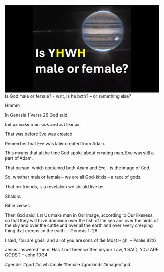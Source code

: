 ![Video cover image](./cover.jpg)
Is God male or female? - wait, is he both? – or something else?

Hmmm.

In Genesis 1 Verse 26 God said:

Let us make man look and act like us.

That was before Eve was created.

Remember that Eve was later created from Adam.

This means that at the time God spoke about creating man, Eve was still a part of Adam.

That person, which contained both Adam and Eve - is the image of God.

So, whether male or female – we are all God-kinds – a race of gods.

That my friends, is a revelation we should live by.

Shalom.


Bible verses

Then God said, Let Us make man in Our image, according to Our likeness, so that they will have dominion over the fish of the sea and over the birds of the sky and over the cattle and over all the earth and over every creeping thing that creeps on the earth. - Genesis 1: 26

I said, You are gods, and all of you are sons of the Most High. – Psalm 82:6

Jesus answered them, Has it not been written in your Law, ‘I SAID, YOU ARE GODS’? – John 10:34

#gender #god #yhwh #male #female #godkinds #imageofgod